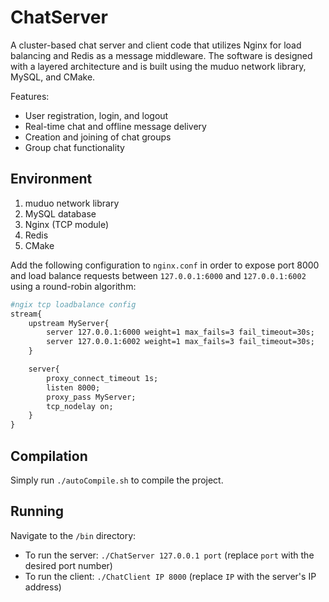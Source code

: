 # ChatServer

A cluster-based chat server and client code that utilizes Nginx for load balancing and Redis as a message middleware. The software is designed with a layered architecture and is built using the muduo network library, MySQL, and CMake.

Features:
- User registration, login, and logout
- Real-time chat and offline message delivery
- Creation and joining of chat groups
- Group chat functionality

## Environment
1. muduo network library
2. MySQL database
3. Nginx (TCP module)
4. Redis
5. CMake

Add the following configuration to `nginx.conf` in order to expose port 8000 and load balance requests between `127.0.0.1:6000` and `127.0.0.1:6002` using a round-robin algorithm:

```makefile
#ngix tcp loadbalance config
stream{
    upstream MyServer{
        server 127.0.0.1:6000 weight=1 max_fails=3 fail_timeout=30s;
        server 127.0.0.1:6002 weight=1 max_fails=3 fail_timeout=30s;
    }

    server{
        proxy_connect_timeout 1s;
        listen 8000;
        proxy_pass MyServer;
        tcp_nodelay on;
    }
}
```

## Compilation
Simply run `./autoCompile.sh` to compile the project.

## Running
Navigate to the `/bin` directory:
- To run the server: `./ChatServer 127.0.0.1 port` (replace `port` with the desired port number)
- To run the client: `./ChatClient IP 8000` (replace `IP` with the server's IP address)
